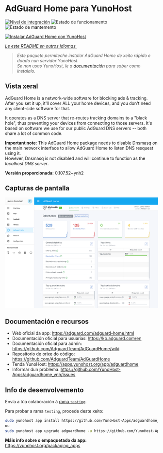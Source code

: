 <!--
NOTA: Este README foi creado automáticamente por <https://github.com/YunoHost/apps/tree/master/tools/readme_generator>
NON debe editarse manualmente.
-->

# AdGuard Home para YunoHost

[![Nivel de integración](https://dash.yunohost.org/integration/adguardhome.svg)](https://ci-apps.yunohost.org/ci/apps/adguardhome/) ![Estado de funcionamento](https://ci-apps.yunohost.org/ci/badges/adguardhome.status.svg) ![Estado de mantemento](https://ci-apps.yunohost.org/ci/badges/adguardhome.maintain.svg)

[![Instalar AdGuard Home con YunoHost](https://install-app.yunohost.org/install-with-yunohost.svg)](https://install-app.yunohost.org/?app=adguardhome)

*[Le este README en outros idiomas.](./ALL_README.md)*

> *Este paquete permíteche instalar AdGuard Home de xeito rápido e doado nun servidor YunoHost.*  
> *Se non usas YunoHost, le a [documentación](https://yunohost.org/install) para saber como instalalo.*

## Vista xeral

AdGuard Home is a network-wide software for blocking ads & tracking. After you set it up, it'll cover ALL your home devices, and you don't need any client-side software for that.

It operates as a DNS server that re-routes tracking domains to a "black hole", thus preventing your devices from connecting to those servers. It's based on software we use for our public AdGuard DNS servers -- both share a lot of common code.

**Important note**: This AdGuard Home package needs to disable Dnsmasq on the main network interface to allow AdGuard Home to listen DNS resquest using it.  
However, Dnsmasq is not disabled and will continue to function as the *localhost DNS server*.


**Versión proporcionada:** 0.107.52~ynh2

## Capturas de pantalla

![Captura de pantalla de AdGuard Home](./doc/screenshots/screenshot.png)

## Documentación e recursos

- Web oficial da app: <https://adguard.com/adguard-home.html>
- Documentación oficial para usuarias: <https://kb.adguard.com/en>
- Documentación oficial para admin: <https://github.com/AdguardTeam/AdGuardHome/wiki>
- Repositorio de orixe do código: <https://github.com/AdguardTeam/AdGuardHome>
- Tenda YunoHost: <https://apps.yunohost.org/app/adguardhome>
- Informar dun problema: <https://github.com/YunoHost-Apps/adguardhome_ynh/issues>

## Info de desenvolvemento

Envía a túa colaboración á [rama `testing`](https://github.com/YunoHost-Apps/adguardhome_ynh/tree/testing).

Para probar a rama `testing`, procede deste xeito:

```bash
sudo yunohost app install https://github.com/YunoHost-Apps/adguardhome_ynh/tree/testing --debug
ou
sudo yunohost app upgrade adguardhome -u https://github.com/YunoHost-Apps/adguardhome_ynh/tree/testing --debug
```

**Máis info sobre o empaquetado da app:** <https://yunohost.org/packaging_apps>
